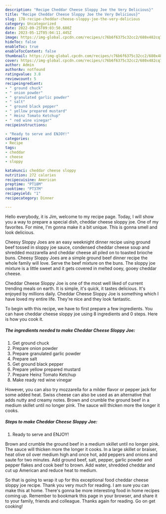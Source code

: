 ```yaml
---
description: "Recipe Cheddar Cheese Sloppy Joe the Very Delicious}"
title: "Recipe Cheddar Cheese Sloppy Joe the Very Delicious}"
slug: 178-recipe-cheddar-cheese-sloppy-joe-the-very-delicious
category: Uncategorized
date: 2022-09-25T09:03:50.600Z
date: 2023-05-12T05:04:11.445Z
image: https://img-global.cpcdn.com/recipes/c76b6f6375c32cc2/680x482cq70/cheddar-cheese-sloppy-joe-recipe-main-photo.jpg
hideToc: false
enableToc: true
enableTocContent: false
thumbnail: https://img-global.cpcdn.com/recipes/c76b6f6375c32cc2/680x482cq70/cheddar-cheese-sloppy-joe-recipe-main-photo.jpg
cover: https://img-global.cpcdn.com/recipes/c76b6f6375c32cc2/680x482cq70/cheddar-cheese-sloppy-joe-recipe-main-photo.jpg
author: Admin
authorAv: notfound
ratingvalue: 3.8
reviewcount: 5
recipeingredient:
- " ground chuck"
- " onion powder"
- " granulated garlic powder"
- " salt"
- " ground black pepper"
- " yellow prepared mustard"
- " Heinz Tomato Ketchup"
- " red wine vinegar"
recipeinstructions:

- "Ready to serve and ENJOY!"
categories:
- Recipe
tags:
- cheddar
- cheese
- sloppy

katakunci: cheddar cheese sloppy 
nutrition: 272 calories
recipecuisine: American
preptime: "PT18M"
cooktime: "PT37M"
recipeyield: "1"
recipecategory: Dinner

---
```



Hello everybody, it is Jim, welcome to my recipe page. Today, I will show you a way to prepare a special dish, cheddar cheese sloppy joe. One of my favorites. For mine, I'm gonna make it a bit unique. This is gonna smell and look delicious.

Cheesy Sloppy Joes are an easy weeknight dinner recipe using ground beef tossed in sloppy joe sauce, condensed cheddar cheese soup and shredded mozzarella and cheddar cheese all piled on to toasted brioche buns. Cheesy Sloppy Joes are a simple ground beef dinner recipe the whole family will love. Serve the beef mixture on the buns. The sloppy joe mixture is a little sweet and it gets covered in melted ooey, gooey cheddar cheese.

Cheddar Cheese Sloppy Joe is one of the most well liked of current trending meals on earth. It is simple, it's quick, it tastes delicious. It's enjoyed by millions daily. Cheddar Cheese Sloppy Joe is something which I have loved my entire life. They're nice and they look fantastic.


To begin with this recipe, we have to first prepare a few ingredients. You can have cheddar cheese sloppy joe using 8 ingredients and 0 steps. Here is how you cook it.

<!--inarticleads1-->

##### The ingredients needed to make Cheddar Cheese Sloppy Joe:

1. Get  ground chuck
1. Prepare  onion powder
1. Prepare  granulated garlic powder
1. Prepare  salt
1. Get  ground black pepper
1. Prepare  yellow prepared mustard
1. Prepare  Heinz Tomato Ketchup
1. Make ready  red wine vinegar


However, you can also try mozzarella for a milder flavor or pepper jack for some added heat. Swiss cheese can also be used as an alternative that adds nutty and creamy notes. Brown and crumble the ground beef in a medium skillet until no longer pink. The sauce will thicken more the longer it cooks. 

<!--inarticleads2-->

##### Steps to make Cheddar Cheese Sloppy Joe:


1. Ready to serve and ENJOY!

Brown and crumble the ground beef in a medium skillet until no longer pink. The sauce will thicken more the longer it cooks. In a large skillet or braiser, heat olive oil over medium high and once hot, add peppers and onions and saute for two minutes. Add ground beef, salt, pepper, garlic powder and pepper flakes and cook beef to brown. Add water, shredded cheddar and cut up American and reduce heat to medium. 

So that is going to wrap it up for this exceptional food cheddar cheese sloppy joe recipe. Thank you very much for reading. I am sure you can make this at home. There's gonna be more interesting food in home recipes coming up. Remember to bookmark this page in your browser, and share it to your family, friends and colleague. Thanks again for reading. Go on get cooking!
